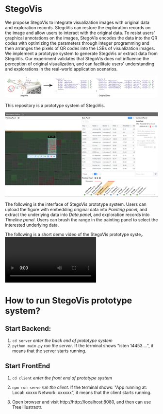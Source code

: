 # StegoVis
We propose StegoVis to integrate visualization images with original data and exploration records. StegoVis can restore the exploration records on the image and allow users to interact with the original data. To resist users' graphical annotations on the images, StegoVis encodes the data into the QR codes with optimizing the parameters through integer programming and then arranges the pixels of QR codes into the LSBs of visualization images. We implement a prototype system to generate StegoVis or extract data from StegoVis. Our experiment validates that StegoVis does not influence the perception of original visualization, and can facilitate users' understanding and explorations in the real-world application scenarios.

![Integrating Visualization with Original Data](https://github.com/GeorgeProjects/StegoVis/blob/master/figures/stegovis-teaser.png)

This repository is a prototype system of StegoVis.

![Integrating Visualization with Original Data](https://github.com/GeorgeProjects/StegoVis/blob/master/figures/stego-vis-interface.png)

The following is the interface of StegoVis prototype system.
Users can upload the figure with embedding original data into *Painting panel*, and extract the underlying data into *Data panel*, and exploration records into *Timeline panel*. Users can brush the range in the painting panel to select the interested underlying data.

The following is a short demo video of the StegoVis prototype syste,.
![The demo of Stego vis prototype system](https://github.com/GeorgeProjects/StegoVis/blob/master/figures/stegovis-demo-video.mp4)


# How to run StegoVis prototype system?

## Start Backend:
1. `cd server`  *enter the back end of prototype system*
2. `python main.py`  *run the server*.
If the terminal shows "isten 14453....", it means that the server starts running.

## Start FrontEnd
1. `cd client`  *enter the front end of prototype system*
2. `npm run serve`  *run the client*. 
If the terminal shows: "App running at: Local: xxxxx Network: xxxxxx", it means that the client starts running.

3. Open browser and visit http://http://localhost:8080, and then can use Tree Illustraotr.